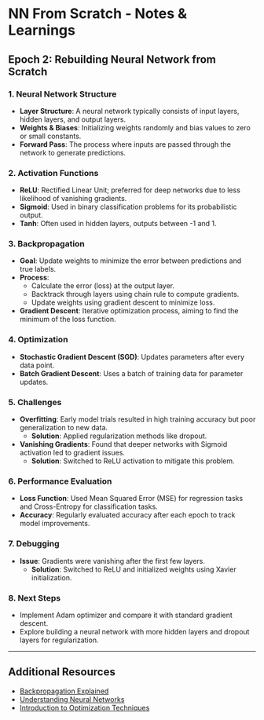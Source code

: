 # NN From Scratch - Notes & Learnings

## Epoch 2: Rebuilding Neural Network from Scratch

### 1. **Neural Network Structure**
   - **Layer Structure**: A neural network typically consists of input layers, hidden layers, and output layers.
   - **Weights & Biases**: Initializing weights randomly and bias values to zero or small constants.
   - **Forward Pass**: The process where inputs are passed through the network to generate predictions.

### 2. **Activation Functions**
   - **ReLU**: Rectified Linear Unit; preferred for deep networks due to less likelihood of vanishing gradients.
   - **Sigmoid**: Used in binary classification problems for its probabilistic output.
   - **Tanh**: Often used in hidden layers, outputs between -1 and 1.

### 3. **Backpropagation**
   - **Goal**: Update weights to minimize the error between predictions and true labels.
   - **Process**:
     - Calculate the error (loss) at the output layer.
     - Backtrack through layers using chain rule to compute gradients.
     - Update weights using gradient descent to minimize loss.
   - **Gradient Descent**: Iterative optimization process, aiming to find the minimum of the loss function.

### 4. **Optimization**
   - **Stochastic Gradient Descent (SGD)**: Updates parameters after every data point.
   - **Batch Gradient Descent**: Uses a batch of training data for parameter updates.

### 5. **Challenges**
   - **Overfitting**: Early model trials resulted in high training accuracy but poor generalization to new data.
     - **Solution**: Applied regularization methods like dropout.
   - **Vanishing Gradients**: Found that deeper networks with Sigmoid activation led to gradient issues.
     - **Solution**: Switched to ReLU activation to mitigate this problem.

### 6. **Performance Evaluation**
   - **Loss Function**: Used Mean Squared Error (MSE) for regression tasks and Cross-Entropy for classification tasks.
   - **Accuracy**: Regularly evaluated accuracy after each epoch to track model improvements.

### 7. **Debugging**
   - **Issue**: Gradients were vanishing after the first few layers.
     - **Solution**: Switched to ReLU and initialized weights using Xavier initialization.

### 8. **Next Steps**
   - Implement Adam optimizer and compare it with standard gradient descent.
   - Explore building a neural network with more hidden layers and dropout layers for regularization.

---
## Additional Resources
- [Backpropagation Explained](link)
- [Understanding Neural Networks](link)
- [Introduction to Optimization Techniques](link)
